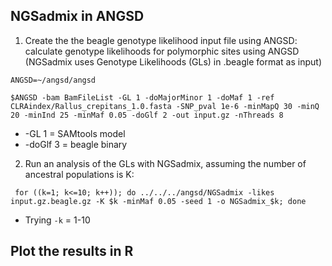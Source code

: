 ## NGSadmix in ANGSD

1. Create the the beagle genotype likelihood input file using ANGSD: calculate genotype likelihoods for polymorphic sites using ANGSD (NGSadmix uses Genotype Likelihoods (GLs) in .beagle format as input)
```
ANGSD=~/angsd/angsd
```
```
$ANGSD -bam BamFileList -GL 1 -doMajorMinor 1 -doMaf 1 -ref CLRAindex/Rallus_crepitans_1.0.fasta -SNP_pval 1e-6 -minMapQ 30 -minQ 20 -minInd 25 -minMaf 0.05 -doGlf 2 -out input.gz -nThreads 8
```
- -GL 1 = SAMtools model
- -doGlf 3 = beagle binary
2. Run an analysis of the GLs with NGSadmix, assuming the number of ancestral populations is K:
```
 for ((k=1; k<=10; k++)); do ../../../angsd/NGSadmix -likes input.gz.beagle.gz -K $k -minMaf 0.05 -seed 1 -o NGSadmix_$k; done
```
- Trying `-k` = 1-10
## Plot the results in R
